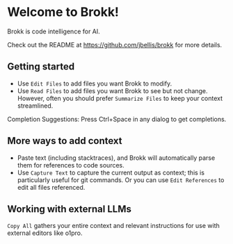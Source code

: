 # Welcome to Brokk!

Brokk is code intelligence for AI.

Check out the README at https://github.com/jbellis/brokk for more details.

## Getting started
- Use `Edit Files` to add files you want Brokk to modify.
- Use `Read Files` to add files you want Brokk to see but not change.  However,
  often you should prefer `Summarize Files` to keep your context streamlined.

Completion Suggestions: Press Ctrl+Space in any dialog to get completions.

## More ways to add context
- Paste text (including stacktraces), and Brokk will automatically parse them for references to
  code sources.
- Use `Capture Text` to capture the current output as context; this is particularly
  useful for git commands.  Or you can use `Edit References` to edit all
  files referenced.

## Working with external LLMs
`Copy All` gathers your entire context and relevant instructions for use with external editors like o1pro.
